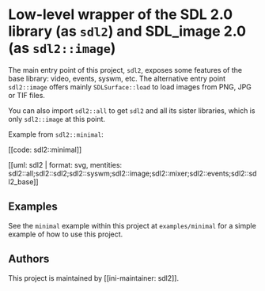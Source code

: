 # Low-level wrapper of the SDL 2.0 library (as `sdl2`) and SDL_image 2.0 (as `sdl2::image`)

The main entry point of this project, `sdl2`, exposes some features of the base
library: video, events, syswm, etc. The alternative entry point `sdl2::image` offers
mainly `SDLSurface::load` to load images from PNG, JPG or TIF files.

You can also import `sdl2::all` to get `sdl2` and all its sister libraries, which is only
`sdl2::image` at this point.

Example from `sdl2::minimal`:

[[code: sdl2::minimal]]

[[uml: sdl2 | format: svg, mentities: sdl2::all;sdl2::sdl2;sdl2::syswm;sdl2::image;sdl2::mixer;sdl2::events;sdl2::sdl2_base]]

## Examples

See the `minimal` example within this project at `examples/minimal` for a simple example
of how to use this project.

## Authors

This project is maintained by [[ini-maintainer: sdl2]].
